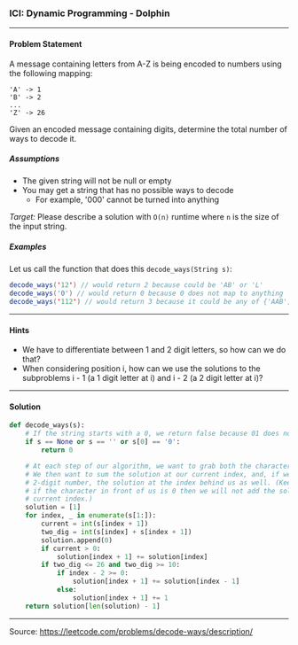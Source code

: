 ### ICI: Dynamic Programming - Dolphin
___
#### Problem Statement
A message containing letters from A-Z is being encoded to numbers using the following mapping:
```
'A' -> 1
'B' -> 2
...
'Z' -> 26
```
Given an encoded message containing digits, determine the total number of ways to decode it.

##### Assumptions
- The given string will not be null or empty
- You may get a string that has no possible ways to decode
  + For example, '000' cannot be turned into anything

*Target:* Please describe a solution with `O(n)` runtime where `n` is the size of the input string.

##### Examples

Let us call the function that does this `decode_ways(String s)`:
```java
decode_ways('12') // would return 2 because could be 'AB' or 'L'
decode_ways('0') // would return 0 because 0 does not map to anything
decode_ways('112') // would return 3 because it could be any of {'AAB', 'AL', 'KB'}
```


____

#### Hints
- We have to differentiate between 1 and 2 digit letters, so how can we do that?
- When considering position i, how can we use the solutions to the subproblems i - 1 (a 1 digit letter at i) and i - 2 (a 2 digit letter at i)?


___

#### Solution
```python
def decode_ways(s):
    # If the string starts with a 0, we return false because 01 does not decode to anything
    if s == None or s == '' or s[0] == '0':
        return 0

    # At each step of our algorithm, we want to grab both the character in front of us. 
    # We then want to sum the solution at our current index, and, if we have a valid
    # 2-digit number, the solution at the index behind us as well. (Keep in mind that
    # if the character in front of us is 0 then we will not add the solution at the
    # current index.)
    solution = [1]
    for index, _ in enumerate(s[1:]):
        current = int(s[index + 1])
        two_dig = int(s[index] + s[index + 1])
        solution.append(0)
        if current > 0:
            solution[index + 1] += solution[index]
        if two_dig <= 26 and two_dig >= 10:
            if index - 2 >= 0:
                solution[index + 1] += solution[index - 1]
            else:
                solution[index + 1] += 1
    return solution[len(solution) - 1]
```
___
Source: https://leetcode.com/problems/decode-ways/description/
